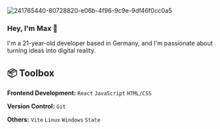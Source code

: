 ![241765440-80728820-e06b-4f96-9c9e-9df46f0cc0a5](https://github.com/karuzoXam/karuzoXam/assets/60605508/392808ac-a56b-4769-8017-f3ee50225ebb)

### Hey, I'm Max :wave:
I'm a 21-year-old developer based in Germany, and I'm passionate about turning ideas into digital reality.

## :package: Toolbox
**Frontend Development:** `React` `JavaScript` `HTML/CSS`
<br>

**Version Control:** `Git`
<br>

**Others:** `Vite` `Linux` `Windows` `State`
